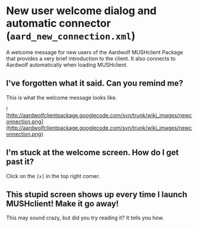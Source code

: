 # New user welcome dialog and automatic connector (`aard_new_connection.xml`) #
A welcome message for new users of the Aardwolf MUSHclient Package that provides a very brief introduction to the client. It also connects to Aardwolf automatically when loading MUSHclient.


## I've forgotten what it said. Can you remind me? ##
This is what the welcome message looks like.

![http://aardwolfclientpackage.googlecode.com/svn/trunk/wiki_images/newconnection.png](http://aardwolfclientpackage.googlecode.com/svn/trunk/wiki_images/newconnection.png)

## I'm stuck at the welcome screen. How do I get past it? ##
Click on the `[x]` in the top right corner.

## This stupid screen shows up every time I launch MUSHclient! Make it go away! ##
This may sound crazy, but did you try reading it? It tells you how.
